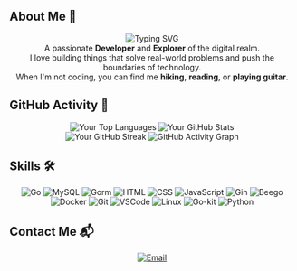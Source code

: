 <!-- Start of the README.md file -->

<!-- About Me Section -->
<h2>About Me 🌟</h2>
<p align="center">
  <img src="https://readme-typing-svg.demolab.com/?lines=👋+Hello+World!+I'm+You+AnChi." alt="Typing SVG">
  <br>
  A passionate <strong>Developer</strong> and <strong>Explorer</strong> of the digital realm.<br>
  I love building things that solve real-world problems and push the boundaries of technology.<br>
  When I'm not coding, you can find me <strong>hiking</strong>, <strong>reading</strong>, or <strong>playing guitar</strong>.
</p>

<!-- Header Section -->
<h2>GitHub Activity 💜</h2>
<div align="center">
  <img src="https://github-readme-stats.vercel.app/api/top-langs/?username=YouAnChi&langs_count=10&theme=radical" alt="Your Top Languages">
  <img src="https://github-readme-stats.vercel.app/api?username=YouAnChi&show_icons=true&theme=radical" alt="Your GitHub Stats">
  <br>
  <img src="https://github-readme-streak-stats.herokuapp.com/?user=YouAnChi&theme=radical" alt="Your GitHub Streak">
  <img src="https://github-readme-activity-graph.vercel.app/graph?username=YouAnChi&theme=xcode" alt="GitHub Activity Graph">

</div>

<!-- Skills Section -->
<h2>Skills 🛠️</h2>
<p align="center">
  <img src="https://img.shields.io/badge/Go-Golang-blue?logo=go&logoColor=white" alt="Go">
  
  <!-- MySQL -->
  <img src="https://img.shields.io/badge/MySQL-00758F?style=flat-square&logo=mysql&logoColor=white" alt="MySQL">
  
  <!-- Gorm -->
  <img src="https://img.shields.io/badge/Gorm-3776AB?style=flat-square&logo=go&logoColor=white" alt="Gorm">
  
  <!-- HTML -->
  <img src="https://img.shields.io/badge/HTML5-E34F26?style=flat-square&logo=html5&logoColor=white" alt="HTML">
  
  <!-- CSS -->
  <img src="https://img.shields.io/badge/CSS3-1572B6?style=flat-square&logo=css3&logoColor=white" alt="CSS">
  
  <!-- JavaScript -->
  <img src="https://img.shields.io/badge/JavaScript-F7DF1E?style=flat-square&logo=javascript&logoColor=black" alt="JavaScript">
  
  <!-- Gin -->
  <img src="https://img.shields.io/badge/Gin-3776AB?style=flat-square&logo=go&logoColor=white" alt="Gin">
  
  <!-- Beego -->
  <img src="https://img.shields.io/badge/Beego-3776AB?style=flat-square&logo=go&logoColor=white" alt="Beego">
  
  <!-- Docker -->
  <img src="https://img.shields.io/badge/Docker-2496ED?style=flat-square&logo=docker&logoColor=white" alt="Docker">
  
  <!-- Git -->
  <img src="https://img.shields.io/badge/Git-181717?style=flat-square&logo=git&logoColor=white" alt="Git">
  
  <!-- VSCode -->
  <img src="https://img.shields.io/badge/VSCode-0078D7?style=flat-square&logo=visual-studio-code&logoColor=white" alt="VSCode">
  
  <!-- Linux -->
  <img src="https://img.shields.io/badge/Linux-FCC624?style=flat-square&logo=linux&logoColor=black" alt="Linux">
  
  <!-- Go-kit -->
  <img src="https://img.shields.io/badge/Go-kit-3776AB?style=flat-square&logo=go&logoColor=white" alt="Go-kit">
  
  <!-- Python -->
  <img src="https://img.shields.io/badge/Python-3776AB?style=flat-square&logo=python&logoColor=white" alt="Python">
</p>

<!-- Contact Section -->
<h2>Contact Me 📬</h2>
<p align="center">
  <a href="mailto:youanchi@foxmail.com" target="_blank">
    <img src="https://img.shields.io/badge/Email-EA4335?style=for-the-badge&logo=gmail&logoColor=white" alt="Email">
  </a>
</p>
